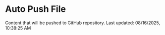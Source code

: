 # Auto Push File

Content that will be pushed to GitHub repository.
Last updated: 08/16/2025, 10:38:25 AM
